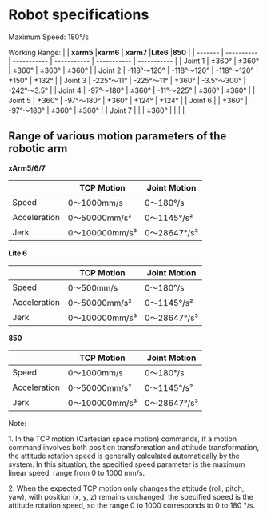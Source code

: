 # Robot specifications



Maximum Speed: 180°/s

Working Range:
|      | **xarm5** |**xarm6**   | **xarm7**   |**Lite6**  |**850**   |
| ------- | ---------- | ----------- | ----------- | ----------- | ----------- |
| Joint 1 | ±360°      | ±360°       | ±360°       | ±360°   | ±360°   |
| Joint 2 | -118°～120° | -118°～120° | -118°～120° | ±150°   | ±132°   |
| Joint 3 | -225°～11°  | -225°～11°  | ±360°       | -3.5°～300° | -242°～3.5° |
| Joint 4 | -97°～180°  | ±360°       | -11°～225°  | ±360°    | ±360°  |
| Joint 5 | ±360°      | -97°～180°  | ±360°       | ±124°    | ±124°   |
| Joint 6 |             | ±360°   | -97°～180°  | ±360°    | ±360°   |
| Joint 7 |             |      | ±360°       |       |        |       |





## Range of various motion parameters of the robotic arm 

**xArm5/6/7**

|              | TCP Motion    | Joint Motion |
| ------------ | ------------- | ------------ |
| Speed        | 0～1000mm/s    | 0～180°/s     |
| Acceleration | 0～50000mm/s²  | 0～1145°/s²   |
| Jerk         | 0～100000mm/s³ | 0～28647°/s³  |

**Lite 6**

|              | TCP Motion    | Joint Motion |
| ------------ | ------------- | ------------ |
| Speed        | 0～500mm/s     | 0～180°/s     |
| Acceleration | 0～50000mm/s²  | 0～1145°/s²   |
| Jerk         | 0～100000mm/s³ | 0～28647°/s³  |


**850**

|              | TCP Motion    | Joint Motion |
| ------------ | ------------- | ------------ |
| Speed        | 0～1000mm/s    | 0～180°/s     |
| Acceleration | 0～50000mm/s²  | 0～1145°/s²   |
| Jerk         | 0～100000mm/s³ | 0～28647°/s³  |


Note:

1\. In the TCP motion (Cartesian space motion) commands, if a motion command involves both position transformation and attitude transformation, the attitude rotation speed is generally calculated automatically by the system. In this situation, the specified speed parameter is the maximum linear speed, range from  0 to 1000 mm/s.

2\. When the expected TCP motion only changes the attitude (roll, pitch, yaw), with position (x, y, z) remains unchanged, the specified speed is the attitude rotation speed, so the range 0 to 1000 corresponds to 0 to 180 °/s.
